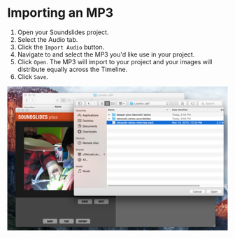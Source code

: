 # Importing an MP3

1. Open your Soundslides project.
2. Select the Audio tab.
3. Click the `Import Audio` button. 
4. Navigate to and select the MP3 you'd like use in your project. 
5. Click `Open`. The MP3 will import to your project and your images will distribute equally across the Timeline. 
6. Click `Save`.

![](/assets/soundslides-importing-an-mp3.png)
